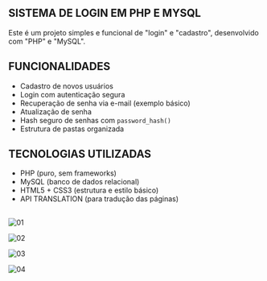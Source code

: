 ##  SISTEMA DE LOGIN EM PHP E MYSQL
Este é um projeto simples e funcional de "login" e "cadastro", desenvolvido com "PHP" e "MySQL".

##  FUNCIONALIDADES

- Cadastro de novos usuários
- Login com autenticação segura
- Recuperação de senha via e-mail (exemplo básico)
- Atualização de senha
- Hash seguro de senhas com `password_hash()`
- Estrutura de pastas organizada

##  TECNOLOGIAS UTILIZADAS

- PHP (puro, sem frameworks)
- MySQL (banco de dados relacional)
- HTML5 + CSS3 (estrutura e estilo básico)
- API TRANSLATION (para tradução das páginas)

##

![01](https://github.com/user-attachments/assets/2162f243-69a7-4c67-b86e-ee983ebf017e)

![02](https://github.com/user-attachments/assets/f6cf5e8f-6b89-43f7-94ac-422e3d066151)

![03](https://github.com/user-attachments/assets/3cde377d-5809-4d81-9443-a5a0e6c66286)

![04](https://github.com/user-attachments/assets/d7cfc170-acc4-4b1d-b1bd-6aefcce80c82)
